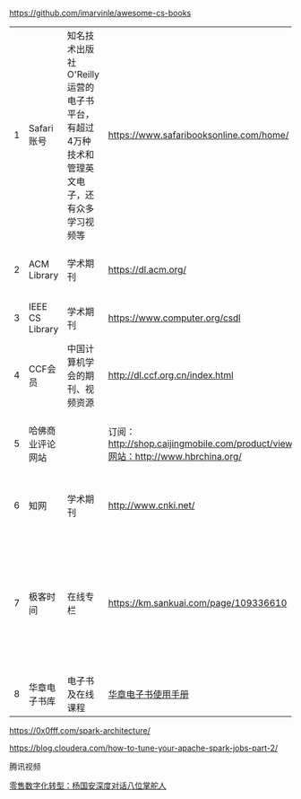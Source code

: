 https://github.com/imarvinle/awesome-cs-books





|      |                  |                                                              |                                                              |                                                              |                                                              |
| ---- | ---------------- | ------------------------------------------------------------ | ------------------------------------------------------------ | ------------------------------------------------------------ | ------------------------------------------------------------ |
| 1    | Safari账号       | 知名技术出版社O'Reilly运营的电子书平台，有超过4万种技术和管理英文电子，还有众多学习视频等 | https://www.safaribooksonline.com/home/                      | Safari：账号：yizhang37@acm.orgACM登录信息：账号：library1@meituan.com密码：mit12345 | [**Safari操作手册**](https://km.sankuai.com/page/108711538)  |
| 2    | ACM Library      | 学术期刊                                                     | https://dl.acm.org/                                          | 账号：library1@meituan.com密码：mit123456                    | [**ACM Library使用手册**](https://km.sankuai.com/page/126817072) |
| 3    | IEEE CS Library  | 学术期刊                                                     | https://www.computer.org/csdl                                | 账号：library1@meituan.com密码：mit12345                     |                                                              |
| 4    | CCF会员          | 中国计算机学会的期刊、视频资源                               | http://dl.ccf.org.cn/index.html                              | 账号：library1@meituan.com密码：mit12345到2018年12月31日     |                                                              |
| 5    | 哈佛商业评论网站 |                                                              | 订阅：http://shop.caijingmobile.com/product/view/id/341网站：http://www.hbrchina.org/ | 账号：library1@meituan.com 密码：mit123452019.06.14 - 2020.06.14 |                                                              |
| 6    | 知网             | 学术期刊                                                     | http://www.cnki.net/                                         | 账号：library1@meituan.com密码：mitmitmit没有时长和会员限制，充值，0.5元/页 |                                                              |
| 7    | 极客时间         | 在线专栏                                                     | https://km.sankuai.com/page/109336610                        | 账号1：18210016864密码1：mit12345到2019年08月04日账号2：18612256271密码2：mit12345到2020年02月19日为了避免被踢，可以使用极客时间小程序，亲测不会被踢~操作步骤：微信搜索【极客时间】小程序 - 我 - 登录 | [07 极客时间使用手册](https://km.sankuai.com/page/109336610) |
| 8    | 华章电子书库     | 电子书及在线课程                                             | [华章电子书使用手册](https://km.sankuai.com/page/92578116)   |                                                              |                                                              |



https://0x0fff.com/spark-architecture/

https://blog.cloudera.com/how-to-tune-your-apache-spark-jobs-part-2/





腾讯视频

[零售数字化转型：杨国安深度对话八位掌舵人](https://daxue.sankuai.com/personal.html#!/courseCenter/series_course/103279)